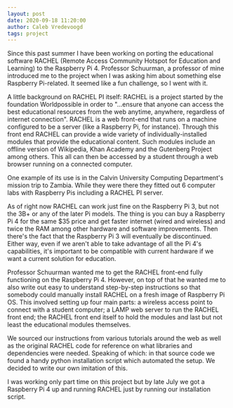 ```yaml
---
layout: post
date: 2020-09-18 11:20:00
author: Caleb Vredevoogd
tags: project
---
```

Since this past summer I have been working on porting the educational software RACHEL (Remote Access Community Hotspot for Education and Learning) to the Raspberry Pi 4. Professor Schuurman, a professor of mine introduced me to the project when I was asking him about something else Raspberry Pi-related. It seemed like a fun challenge, so I went with it.

A little background on RACHEL PI itself: RACHEL is a project started by the foundation Worldpossible in order to "...ensure that anyone can access the best educational resources from the web anytime, anywhere, regardless of internet connection". RACHEL is a web front-end that runs on a machine configured to be a server (like a Raspberry Pi, for instance). Through this front end RACHEL can provide a wide variety of individually-installed modules that  provide the educational content. Such modules include an offline version of Wikipedia, Khan Academy and the Gutenberg Project among others. This all can then be accessed by a student through a web browser running on a connected computer.

One example of its use is in the Calvin University Computing Department's mission trip to Zambia. While they were there they fitted out 6 computer labs with Raspberry Pis including a RACHEL PI server.

As of right now RACHEL can work just fine on the Raspberry Pi 3, but not the 3B+ or any of the later Pi models. The thing is you can buy a Raspberry Pi 4 for the same $35 price and get faster internet (wired and wireless) and twice the RAM among other hardware and software improvements. Then there's the fact that the Raspberry Pi 3 will eventually be discontinued. Either way, even if we aren't able to take advantage of all the Pi 4's capabilities, it's important to be compatible with current hardware if we want a current solution for education.

Professor Schuurman wanted me to get the RACHEL front-end fully functioning on the Raspberry Pi 4. However, on top of that he wanted me to also write out easy to understand step-by-step instructions so that somebody could manually install RACHEL on a fresh image of Raspberry Pi OS. This involved setting up four main parts: a wireless access point to connect with a student computer; a LAMP web server to run the RACHEL front end; the RACHEL front end itself to hold the modules and last but not least the educational modules themselves.

We sourced our instructions from various tutorials around the web as well as the original RACHEL code for reference on what libraries and dependencies were needed. Speaking of which: in that source code we found a handy python installation script which automated the setup. We decided to write our own imitation of this.

I was working only part time on this project but by late July we got a Raspberry Pi 4 up and running RACHEL just by running our installation script.
